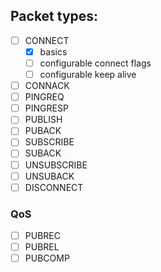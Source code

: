 ## Packet types:

- [ ] CONNECT
  - [x] basics
  - [ ] configurable connect flags
  - [ ] configurable keep alive
- [ ] CONNACK
- [ ] PINGREQ
- [ ] PINGRESP
- [ ] PUBLISH
- [ ] PUBACK
- [ ] SUBSCRIBE
- [ ] SUBACK
- [ ] UNSUBSCRIBE
- [ ] UNSUBACK
- [ ] DISCONNECT

### QoS
- [ ] PUBREC
- [ ] PUBREL
- [ ] PUBCOMP